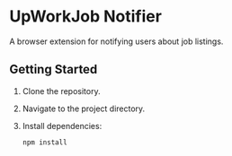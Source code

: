 # UpWorkJob Notifier

A browser extension for notifying users about job listings.


## Getting Started

1. Clone the repository.
2. Navigate to the project directory.
3. Install dependencies:

   ```bash
   npm install
